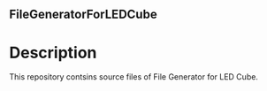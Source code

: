 ## FileGeneratorForLEDCube

# Description

This repository contsins source files of File Generator for LED Cube.  
